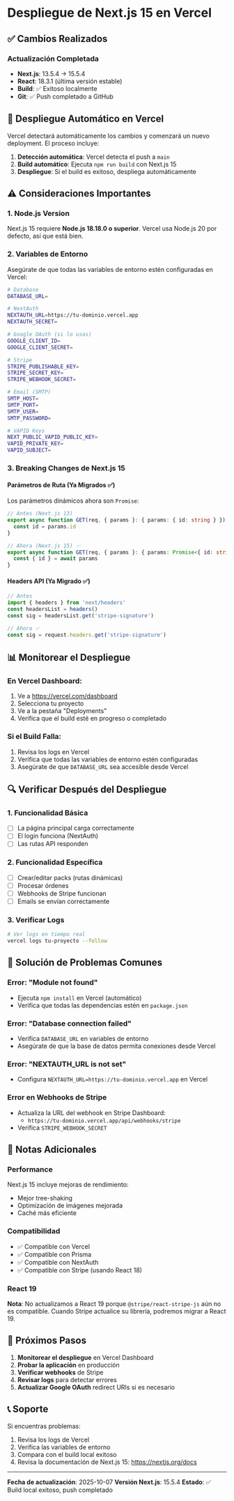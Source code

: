 # Despliegue de Next.js 15 en Vercel

## ✅ Cambios Realizados

### Actualización Completada
- **Next.js**: 13.5.4 → 15.5.4
- **React**: 18.3.1 (última versión estable)
- **Build**: ✅ Exitoso localmente
- **Git**: ✅ Push completado a GitHub

## 🚀 Despliegue Automático en Vercel

Vercel detectará automáticamente los cambios y comenzará un nuevo deployment. El proceso incluye:

1. **Detección automática**: Vercel detecta el push a `main`
2. **Build automático**: Ejecuta `npm run build` con Next.js 15
3. **Despliegue**: Si el build es exitoso, despliega automáticamente

## ⚠️ Consideraciones Importantes

### 1. Node.js Version
Next.js 15 requiere **Node.js 18.18.0 o superior**. Vercel usa Node.js 20 por defecto, así que está bien.

### 2. Variables de Entorno
Asegúrate de que todas las variables de entorno estén configuradas en Vercel:

```bash
# Database
DATABASE_URL=

# NextAuth
NEXTAUTH_URL=https://tu-dominio.vercel.app
NEXTAUTH_SECRET=

# Google OAuth (si lo usas)
GOOGLE_CLIENT_ID=
GOOGLE_CLIENT_SECRET=

# Stripe
STRIPE_PUBLISHABLE_KEY=
STRIPE_SECRET_KEY=
STRIPE_WEBHOOK_SECRET=

# Email (SMTP)
SMTP_HOST=
SMTP_PORT=
SMTP_USER=
SMTP_PASSWORD=

# VAPID Keys
NEXT_PUBLIC_VAPID_PUBLIC_KEY=
VAPID_PRIVATE_KEY=
VAPID_SUBJECT=
```

### 3. Breaking Changes de Next.js 15

#### Parámetros de Ruta (Ya Migrados ✅)
Los parámetros dinámicos ahora son `Promise`:
```typescript
// Antes (Next.js 13)
export async function GET(req, { params }: { params: { id: string } }) {
  const id = params.id
}

// Ahora (Next.js 15) ✅
export async function GET(req, { params }: { params: Promise<{ id: string }> }) {
  const { id } = await params
}
```

#### Headers API (Ya Migrado ✅)
```typescript
// Antes
import { headers } from 'next/headers'
const headersList = headers()
const sig = headersList.get('stripe-signature')

// Ahora ✅
const sig = request.headers.get('stripe-signature')
```

## 📊 Monitorear el Despliegue

### En Vercel Dashboard:
1. Ve a https://vercel.com/dashboard
2. Selecciona tu proyecto
3. Ve a la pestaña "Deployments"
4. Verifica que el build esté en progreso o completado

### Si el Build Falla:
1. Revisa los logs en Vercel
2. Verifica que todas las variables de entorno estén configuradas
3. Asegúrate de que `DATABASE_URL` sea accesible desde Vercel

## 🔍 Verificar Después del Despliegue

### 1. Funcionalidad Básica
- [ ] La página principal carga correctamente
- [ ] El login funciona (NextAuth)
- [ ] Las rutas API responden

### 2. Funcionalidad Específica
- [ ] Crear/editar packs (rutas dinámicas)
- [ ] Procesar órdenes
- [ ] Webhooks de Stripe funcionan
- [ ] Emails se envían correctamente

### 3. Verificar Logs
```bash
# Ver logs en tiempo real
vercel logs tu-proyecto --follow
```

## 🐛 Solución de Problemas Comunes

### Error: "Module not found"
- Ejecuta `npm install` en Vercel (automático)
- Verifica que todas las dependencias estén en `package.json`

### Error: "Database connection failed"
- Verifica `DATABASE_URL` en variables de entorno
- Asegúrate de que la base de datos permita conexiones desde Vercel

### Error: "NEXTAUTH_URL is not set"
- Configura `NEXTAUTH_URL=https://tu-dominio.vercel.app` en Vercel

### Error en Webhooks de Stripe
- Actualiza la URL del webhook en Stripe Dashboard:
  - `https://tu-dominio.vercel.app/api/webhooks/stripe`
- Verifica `STRIPE_WEBHOOK_SECRET`

## 📝 Notas Adicionales

### Performance
Next.js 15 incluye mejoras de rendimiento:
- Mejor tree-shaking
- Optimización de imágenes mejorada
- Caché más eficiente

### Compatibilidad
- ✅ Compatible con Vercel
- ✅ Compatible con Prisma
- ✅ Compatible con NextAuth
- ✅ Compatible con Stripe (usando React 18)

### React 19
**Nota**: No actualizamos a React 19 porque `@stripe/react-stripe-js` aún no es compatible. Cuando Stripe actualice su librería, podremos migrar a React 19.

## 🎯 Próximos Pasos

1. **Monitorear el despliegue** en Vercel Dashboard
2. **Probar la aplicación** en producción
3. **Verificar webhooks** de Stripe
4. **Revisar logs** para detectar errores
5. **Actualizar Google OAuth** redirect URIs si es necesario

## 📞 Soporte

Si encuentras problemas:
1. Revisa los logs de Vercel
2. Verifica las variables de entorno
3. Compara con el build local exitoso
4. Revisa la documentación de Next.js 15: https://nextjs.org/docs

---

**Fecha de actualización**: 2025-10-07
**Versión Next.js**: 15.5.4
**Estado**: ✅ Build local exitoso, push completado
